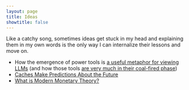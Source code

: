 ```yaml
---
layout: page
title: Ideas
showtitle: false
---
```


Like a catchy song, sometimes ideas get stuck in my head and explaining them in my own words is the only way I can internalize their lessons and move on.

* How the emergence of power tools is [a useful metaphor for viewing  LLMs](/post/2024/the-power-tool-era-of-software/) (and how those tools [are very much in their coal-fired phase](/post/2024/on-steam-power/))
* [Caches Make Predictions About the Future](/post/2023/caches-make-predictions-about-the-future/)
* [What is Modern Monetary Theory?](/post/2022/what-is-mmt/)
